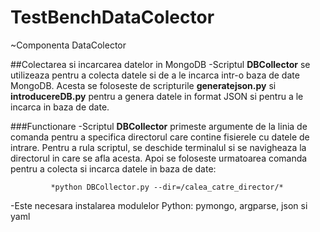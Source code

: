 # TestBenchDataColector
~Componenta DataColector

##Colectarea si incarcarea datelor in MongoDB
-Scriptul **DBCollector** se utilizeaza pentru a colecta datele si de a le incarca intr-o baza de date MongoDB. Acesta se foloseste de scripturile **generatejson.py** si **introducereDB.py** pentru a genera datele in format JSON si pentru a le incarca in baza de date.

###Functionare
-Scriptul **DBCollector** primeste argumente de la linia de comanda pentru a specifica directorul care contine fisierele cu datele de intrare. Pentru a rula scriptul, se deschide terminalul si se navigheaza la directorul in care se afla acesta. Apoi se foloseste urmatoarea comanda pentru a colecta si incarca datele in baza de date: 

             *python DBCollector.py --dir=/calea_catre_director/*

-Este necesara instalarea modulelor Python: pymongo, argparse, json si yaml

